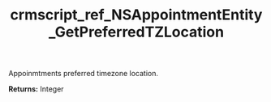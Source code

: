 ﻿---
title: crmscript_ref_NSAppointmentEntity_GetPreferredTZLocation
description: Integer NSAppointmentEntity.GetPreferredTZLocation()
intellisense: NSAppointmentEntity.GetPreferredTZLocation
keywords: NSAppointmentEntity, GetPreferredTZLocation
so.topic: reference
---

Appoinmtments preferred timezone location.

**Returns:** Integer


